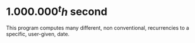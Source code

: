 # 1.000.000$^th$ second

This program computes many different, non conventional, recurrencies to a specific, user-given, date.